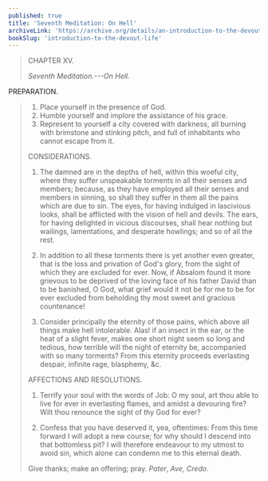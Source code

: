 ```yaml
---
published: true
title: 'Seventh Meditation: On Hell'
archiveLink: 'https://archive.org/details/an-introduction-to-the-devout-life/page/29?view=theater'
bookSlug: 'introduction-to-the-devout-life'
---
```


> CHAPTER XV.
>
> *Seventh Meditation.---On Hell.*
>
PREPARATION.
>
> 1. Place yourself in the presence of God.
> 2. Humble yourself and implore the assistance of his grace.
> 3. Represent to yourself a city covered with darkness, all burning with brimstone and stinking pitch, and full of inhabitants who cannot escape from it.
>
> CONSIDERATIONS.
>
> 1. The damned are in the depths of hell, within this woeful city, where they suffer unspeakable torments in all their senses and members; because, as they have employed all their senses and members in sinning, so shall they suffer in them all the pains which are due to sin. The eyes, for having indulged in lascivious looks, shall be afflicted with the vision of hell and devils. The ears, for having delighted in vicious discourses, shall hear nothing but wailings, lamentations, and desperate howlings; and so of all the rest.
>
> 2. In addition to all these torments there is yet another even greater, that is the loss and privation of God's glory, from the sight of which they are excluded for ever. Now, if Absalom found it more grievous to be deprived of the loving face of his father David than to be banished, O God, what grief would it not be for me to be for ever excluded from beholding thy most sweet and gracious countenance!
>
> 3. Consider principally the eternity of those pains, which above all things make hell intolerable. Alas! if an insect in the ear, or the heat of a slight fever, makes one short night seem so long and tedious, how terrible will the night of eternity be, accompanied with so many torments? From this eternity proceeds everlasting despair, infinite rage, blasphemy, &c.
>
> AFFECTIONS AND RESOLUTIONS.
>
> 1. Terrify your soul with the words of Job: O my soul, art thou able to live for ever in everlasting flames, and amidst a devouring fire? Wilt thou renounce the sight of thy God for ever?
>
> 2. Confess that you have deserved it, yea, oftentimes: From this time forward I will adopt a new course; for why should I descend into that bottomless pit? I will therefore endeavour to my utmost to avoid sin, which alone can condemn me to this eternal death.
>
> Give thanks; make an offering; pray. *Pater*, *Ave*, *Credo*.

